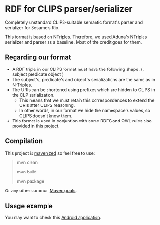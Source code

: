 RDF for CLIPS parser/serializer
===============================

Completely unstandard CLIPS-suitable semantic format's parser and serializer for Sesame's Rio.

This format is based on NTriples.
Therefore, we used Aduna's NTriples serializer and parser as a baseline.
Most of the credit goes for them.

Regarding our format
--------------------
 
 * A RDF triple in our CLIPS format must have the following shape: (. subject predicate object )
  * The subject's, predicate's and object's serializations are the same as in [N-Triples](http://www.w3.org/2001/sw/RDFCore/ntriples/).
  * The URIs can be shortened using prefixes which are hidden to CLIPS in the CLP serialization.
    * This means that we must retain this correspondences to extend the URIs after CLIPS reasoning.
    * In other words, in our format we hide the namespace's values, so CLIPS doesn't know them.
 * This format is used in conjuntion with some RDFS and OWL rules also provided in this project.


Compilation
-----------

This project is [mavenized](http://maven.apache.org/) so feel free to use:

>   mvn clean
>
>   mvn build
>
>   mvn package

Or any other common [Maven goals](http://maven.apache.org/guides/introduction/introduction-to-the-lifecycle.html).


Usage example
-------------

You may want to check this [Android application](http://github.com/gomezgoiri/CLIPS4Android/tree/master/examples/SemanticReasoningClipsDemo).
